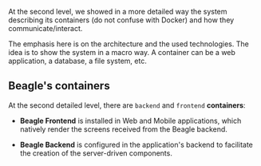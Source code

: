 At the second level, we showed in a more detailed way the system describing its containers (do not confuse with Docker) and how they communicate/interact.

The emphasis here is on the architecture and the used technologies. The idea is to show the system in a macro way. A container can be a web application, a database, a file system, etc.

## **Beagle's containers**

At the second detailed level, there are `backend` and `frontend` **containers**:

* **Beagle Frontend** is installed in Web and Mobile applications, which natively render the screens received from the Beagle backend.

* **Beagle Backend** is configured in the application's backend to facilitate the creation of the server-driven components.
